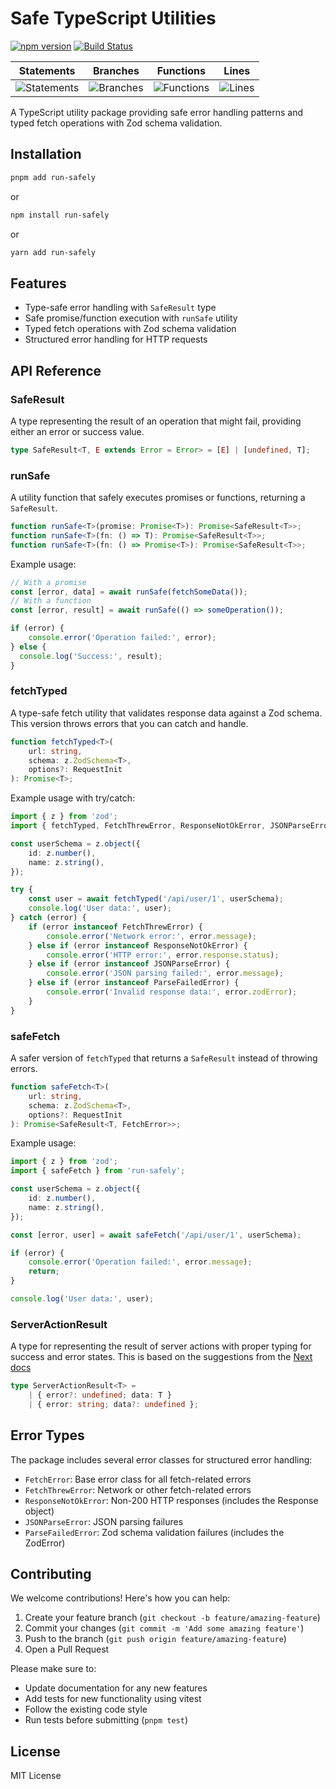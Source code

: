 # Safe TypeScript Utilities

[![npm version](https://badge.fury.io/js/run-safely.svg)](https://badge.fury.io/js/run-safely)
[![Build Status](https://github.com/evanwechsler/run-safely/actions/workflows/publish.yml/badge.svg)](https://github.com/yourusername/run-safely/actions)

| Statements                  | Branches                | Functions                 | Lines             |
| --------------------------- | ----------------------- | ------------------------- | ----------------- |
| ![Statements](https://img.shields.io/badge/statements-100%25-brightgreen.svg?style=flat&logo=vitest) | ![Branches](https://img.shields.io/badge/branches-100%25-brightgreen.svg?style=flat&logo=vitest) | ![Functions](https://img.shields.io/badge/functions-100%25-brightgreen.svg?style=flat&logo=vitest) | ![Lines](https://img.shields.io/badge/lines-100%25-brightgreen.svg?style=flat&logo=vitest) |

A TypeScript utility package providing safe error handling patterns and typed fetch operations with Zod schema validation.

## Installation

```bash
pnpm add run-safely
```
or
```bash
npm install run-safely
```
or
```bash
yarn add run-safely
```


## Features

- Type-safe error handling with `SafeResult` type
- Safe promise/function execution with `runSafe` utility
- Typed fetch operations with Zod schema validation
- Structured error handling for HTTP requests

## API Reference

### SafeResult

A type representing the result of an operation that might fail, providing either an error or success value.

```typescript
type SafeResult<T, E extends Error = Error> = [E] | [undefined, T];
```


### runSafe

A utility function that safely executes promises or functions, returning a `SafeResult`.

```typescript
function runSafe<T>(promise: Promise<T>): Promise<SafeResult<T>>;
function runSafe<T>(fn: () => T): Promise<SafeResult<T>>;
function runSafe<T>(fn: () => Promise<T>): Promise<SafeResult<T>>;
```

Example usage:

```typescript
// With a promise
const [error, data] = await runSafe(fetchSomeData());
// With a function
const [error, result] = await runSafe(() => someOperation());

if (error) {
	console.error('Operation failed:', error);
} else {
  console.log('Success:', result);
}
```

### fetchTyped

A type-safe fetch utility that validates response data against a Zod schema. This version throws errors that you can catch and handle.

```typescript
function fetchTyped<T>(
	url: string,
	schema: z.ZodSchema<T>,
	options?: RequestInit
): Promise<T>;
```

Example usage with try/catch:

```typescript
import { z } from 'zod';
import { fetchTyped, FetchThrewError, ResponseNotOkError, JSONParseError, ParseFailedError } from 'run-safely';

const userSchema = z.object({
	id: z.number(),
	name: z.string(),
});

try {
	const user = await fetchTyped('/api/user/1', userSchema);
	console.log('User data:', user);
} catch (error) {
	if (error instanceof FetchThrewError) {
		console.error('Network error:', error.message);
	} else if (error instanceof ResponseNotOkError) {
		console.error('HTTP error:', error.response.status);
	} else if (error instanceof JSONParseError) {
		console.error('JSON parsing failed:', error.message);
	} else if (error instanceof ParseFailedError) {
		console.error('Invalid response data:', error.zodError);
	}
}
```

### safeFetch

A safer version of `fetchTyped` that returns a `SafeResult` instead of throwing errors.

```typescript
function safeFetch<T>(
	url: string,
	schema: z.ZodSchema<T>,
	options?: RequestInit
): Promise<SafeResult<T, FetchError>>;
```

Example usage:

```typescript
import { z } from 'zod';
import { safeFetch } from 'run-safely';

const userSchema = z.object({
	id: z.number(),
	name: z.string(),
});

const [error, user] = await safeFetch('/api/user/1', userSchema);

if (error) {
	console.error('Operation failed:', error.message);
	return;
}

console.log('User data:', user);
```

### ServerActionResult

A type for representing the result of server actions with proper typing for success and error states.
This is based on the suggestions from the [Next docs]([text](https://nextjs.org/docs/app/building-your-application/routing/error-handling#handling-expected-errors-from-server-actions))

```typescript
type ServerActionResult<T> =
	| { error?: undefined; data: T }
	| { error: string; data?: undefined };
```


## Error Types

The package includes several error classes for structured error handling:

- `FetchError`: Base error class for all fetch-related errors
- `FetchThrewError`: Network or other fetch-related errors
- `ResponseNotOkError`: Non-200 HTTP responses (includes the Response object)
- `JSONParseError`: JSON parsing failures
- `ParseFailedError`: Zod schema validation failures (includes the ZodError)

## Contributing

We welcome contributions! Here's how you can help:

1. Create your feature branch (`git checkout -b feature/amazing-feature`)
2. Commit your changes (`git commit -m 'Add some amazing feature'`)
3. Push to the branch (`git push origin feature/amazing-feature`)
4. Open a Pull Request

Please make sure to:
- Update documentation for any new features
- Add tests for new functionality using vitest
- Follow the existing code style
- Run tests before submitting (`pnpm test`)

## License

MIT License